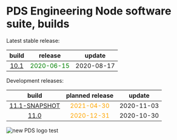 
PDS Engineering Node software suite, builds
===========================================


Latest stable release:  

|build|release|update|
| :---: | :---: | :---: |
|[10.1](./10.1)|<span style="color:green">2020-06-15</span>|2020-08-17|
  


Development releases:  

|build|planned release|update|
| :---: | :---: | :---: |
|[11.1-SNAPSHOT](./11.1-SNAPSHOT)|<span style="color:orange">2021-04-30</span>|2020-11-03|
|[11.0](./11.0)|<span style="color:orange">2020-12-31</span>|2020-10-30|
  
![new PDS logo test](https://nasa-pds.github.io/pdsen-corral/images/logo.png)